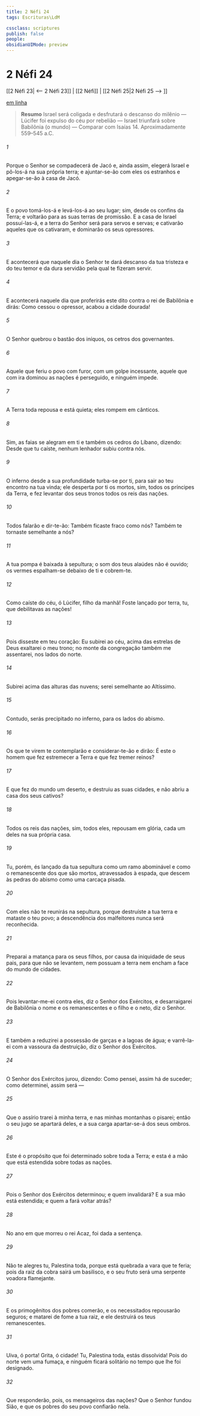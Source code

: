 ```yaml
---
title: 2 Néfi 24
tags: Escrituras\LdM

cssclass: scriptures
publish: false
people:
obsidianUIMode: preview
---
```


# 2 Néfi 24
[[2 Néfi 23| <-- 2 Néfi 23]] | [[2 Néfi]] | [[2 Néfi 25|2 Néfi 25 --> ]]

[em linha](https://churchofjesuschrist.org/study/scriptures/bofm/2-ne/24?lang=por)

> __Resumo__
Israel será coligada e desfrutará o descanso do milênio — Lúcifer foi expulso do céu por rebelião — Israel triunfará sobre Babilônia (o mundo) — Comparar com Isaías 14. Aproximadamente 559–545 a.C.

###### 1 
Porque o Senhor se compadecerá de Jacó e, ainda assim, elegerá Israel e pô-los-á na sua própria terra; e ajuntar-se-ão com eles os estranhos e apegar-se-ão à casa de Jacó.

###### 2 
E o povo tomá-los-á e levá-los-á ao seu lugar; sim, desde os confins da Terra; e voltarão para as suas terras de promissão. E a casa de Israel possuí-las-á, e a terra do Senhor será para servos e servas; e cativarão aqueles que os cativaram, e dominarão os seus opressores.

###### 3 
E acontecerá que naquele dia o Senhor te dará descanso da tua tristeza e do teu temor e da dura servidão pela qual te fizeram servir.

###### 4 
E acontecerá naquele dia que proferirás este dito contra o rei de Babilônia e dirás: Como cessou o opressor, acabou a cidade dourada!

###### 5 
O Senhor quebrou o bastão dos iníquos, os cetros dos governantes.

###### 6 
Aquele que feriu o povo com furor, com um golpe incessante, aquele que com ira dominou as nações é perseguido, e ninguém impede.

###### 7 
A Terra toda repousa e está quieta; eles rompem em cânticos.

###### 8 
Sim, as faias se alegram em ti e também os cedros do Líbano, dizendo: Desde que tu caíste, nenhum lenhador subiu contra nós.

###### 9 
O inferno desde a sua profundidade turba-se por ti, para sair ao teu encontro na tua vinda; ele desperta por ti os mortos, sim, todos os príncipes da Terra, e fez levantar dos seus tronos todos os reis das nações.

###### 10 
Todos falarão e dir-te-ão: Também ficaste fraco como nós? Também te tornaste semelhante a nós?

###### 11 
A tua pompa é baixada à sepultura; o som dos teus alaúdes não é ouvido; os vermes espalham-se debaixo de ti e cobrem-te.

###### 12 
Como caíste do céu, ó Lúcifer, filho da manhã! Foste lançado por terra, tu, que debilitavas as nações!

###### 13 
Pois disseste em teu coração: Eu subirei ao céu, acima das estrelas de Deus exaltarei o meu trono; no monte da congregação também me assentarei, nos lados do norte.

###### 14 
Subirei acima das alturas das nuvens; serei semelhante ao Altíssimo.

###### 15 
Contudo, serás precipitado no inferno, para os lados do abismo.

###### 16 
Os que te virem te contemplarão e considerar-te-ão e dirão: É este o homem que fez estremecer a Terra e que fez tremer reinos?

###### 17 
E que fez do mundo um deserto, e destruiu as suas cidades, e não abriu a casa dos seus cativos?

###### 18 
Todos os reis das nações, sim, todos eles, repousam em glória, cada um deles na sua própria casa.

###### 19 
Tu, porém, és lançado da tua sepultura como um ramo abominável e como o remanescente dos que são mortos, atravessados à espada, que descem às pedras do abismo como uma carcaça pisada.

###### 20 
Com eles não te reunirás na sepultura, porque destruíste a tua terra e mataste o teu povo; a descendência dos malfeitores nunca será reconhecida.

###### 21 
Preparai a matança para os seus filhos, por causa da iniquidade de seus pais, para que não se levantem, nem possuam a terra nem encham a face do mundo de cidades.

###### 22 
Pois levantar-me-ei contra eles, diz o Senhor dos Exércitos, e desarraigarei de Babilônia o nome e os remanescentes e o filho e o neto, diz o Senhor.

###### 23 
E também a reduzirei a possessão de garças e a lagoas de água; e varrê-la-ei com a vassoura da destruição, diz o Senhor dos Exércitos.

###### 24 
O Senhor dos Exércitos jurou, dizendo: Como pensei, assim há de suceder; como determinei, assim será —

###### 25 
Que o assírio trarei à minha terra, e nas minhas montanhas o pisarei; então o seu jugo se apartará deles, e a sua carga apartar-se-á dos seus ombros.

###### 26 
Este é o propósito que foi determinado sobre toda a Terra; e esta é a mão que está estendida sobre todas as nações.

###### 27 
Pois o Senhor dos Exércitos determinou; e quem invalidará? E a sua mão está estendida; e quem a fará voltar atrás?

###### 28 
No ano em que morreu o rei Acaz, foi dada a sentença.

###### 29 
Não te alegres tu, Palestina toda, porque está quebrada a vara que te feria; pois da raiz da cobra sairá um basilisco, e o seu fruto será uma serpente voadora flamejante.

###### 30 
E os primogênitos dos pobres comerão, e os necessitados repousarão seguros; e matarei de fome a tua raiz, e ele destruirá os teus remanescentes.

###### 31 
Uiva, ó porta! Grita, ó cidade! Tu, Palestina toda, estás dissolvida! Pois do norte vem uma fumaça, e ninguém ficará solitário no tempo que lhe foi designado.

###### 32 
Que responderão, pois, os mensageiros das nações? Que o Senhor fundou Sião, e que os pobres do seu povo confiarão nela.

